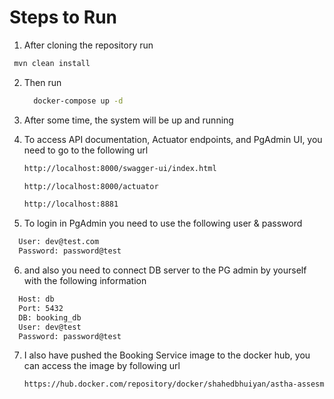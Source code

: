 # Steps to Run 
1. After cloning the repository run
  ```bash
   mvn clean install
  ```
2. Then run

   ```bash
     docker-compose up -d
   ```
3. After some time, the system will be up and running
4. To access API documentation, Actuator endpoints, and PgAdmin UI, you need to go to the following url
   ```bash
   http://localhost:8000/swagger-ui/index.html
   ```
   ```bash
   http://localhost:8000/actuator
   ```
   ```bash
   http://localhost:8881
   ```
5. To login in PgAdmin you need to use the following user & password
  ```bash
    User: dev@test.com
    Password: password@test
  ```
6. and also you need to connect DB server to the PG admin by yourself with the following information
  ```bash
    Host: db
    Port: 5432
    DB: booking_db
    User: dev@test
    Password: password@test
  ```
7. I also have pushed the Booking Service image to the docker hub, you can access the image by following url
   ```bash
   https://hub.docker.com/repository/docker/shahedbhuiyan/astha-assesment-repo/general
   ```
